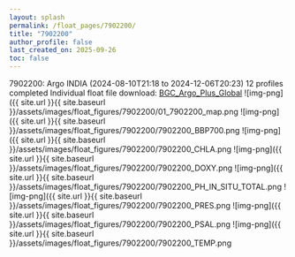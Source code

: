 ```yaml
---
layout: splash
permalink: /float_pages/7902200/
title: "7902200"
author_profile: false
last_created_on: 2025-09-26
toc: false
---
```

 
7902200: Argo INDIA (2024-08-10T21:18 to 2024-12-06T20:23)
12 profiles completed
Individual float file download: [BGC_Argo_Plus_Global](https://ftp.soest.hawaii.edu/bgc_argo_plus/Individual_Floats/outliers_removed/7902200_Sprof_processed.nc)
![img-png]({{ site.url }}{{ site.baseurl }}/assets/images/float_figures/7902200/01_7902200_map.png
![img-png]({{ site.url }}{{ site.baseurl }}/assets/images/float_figures/7902200/7902200_BBP700.png
![img-png]({{ site.url }}{{ site.baseurl }}/assets/images/float_figures/7902200/7902200_CHLA.png
![img-png]({{ site.url }}{{ site.baseurl }}/assets/images/float_figures/7902200/7902200_DOXY.png
![img-png]({{ site.url }}{{ site.baseurl }}/assets/images/float_figures/7902200/7902200_PH_IN_SITU_TOTAL.png
![img-png]({{ site.url }}{{ site.baseurl }}/assets/images/float_figures/7902200/7902200_PRES.png
![img-png]({{ site.url }}{{ site.baseurl }}/assets/images/float_figures/7902200/7902200_PSAL.png
![img-png]({{ site.url }}{{ site.baseurl }}/assets/images/float_figures/7902200/7902200_TEMP.png
